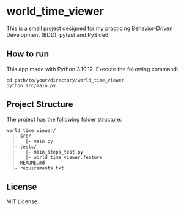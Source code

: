 # world_time_viewer
This is a small project designed for my practicing Behavior-Driven Development (BDD), pytest and PySide6.

## How to run
This app made with Python 3.10.12.
Execute the following command:
```
cd path/to/your/directory/world_time_viewer
python src/main.py
```

## Project Structure
The project has the following folder structure:

```
world_time_viewer/
  |- src/
  |    |- main.py
  |- tests/
  |    |- main_steps_test.py
  |    |- world_time_viewer.feature
  |- README.md
  |- requirements.txt
```

## License
MIT License.

